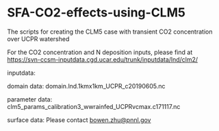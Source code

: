 # SFA-CO2-effects-using-CLM5
The scripts for creating the CLM5 case with transient CO2 concentration over UCPR watershed

For the CO2 concentration and N deposition inputs, please find at https://svn-ccsm-inputdata.cgd.ucar.edu/trunk/inputdata/lnd/clm2/


inputdata:

domain data: domain.lnd.1kmx1km_UCPR_c20190605.nc

parameter data: clm5_params_calibration3_wwrainfed_UCPRvcmax.c171117.nc

surface data: Please contact bowen.zhu@pnnl.gov
